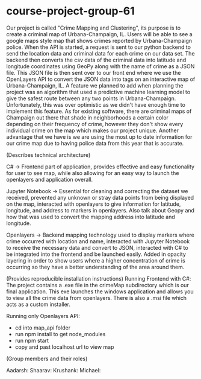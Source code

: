 # course-project-group-61

Our project is called "Crime Mapping and Clustering", its purpose is to create a criminal map of Urbana-Champaign, IL. Users will be able to see a google maps style map that shows crimes reported by Urbana-Champaign police. When the 
API is started, a request is sent to our python backend to send the location data and criminal data for each crime on our data set. The backend then converts the
csv data of the criminal data into latitude and longitude coordinates using GeoPy along with the name of crime as a JSON file. This JSON file is then sent over to our front end where we use the OpenLayers API to convert the JSON data into tags on an interactive map of Urbana-Champaign, IL. A feature we planned to add when planning the project was an algorithm that used a predictive machine learning model to give the safest route between any two points in Urbana-Champaign. Unfortunately, this was over optimistic as we didn't have enough time to implement this feature. As for existing software, there are criminal maps of Champaign out there that shade in neighborhoods a certain color depending on their frequency of crime, however they don't show every individual crime on the map which makes our project unique. Another advantage that we have is we are using the most up to date information for our crime map due to having police data from this year that is accurate.



(Describes technical architecture)

C# -> Frontend part of application, provides effective and easy functionality for user to see map, while also allowing for an easy way to launch the openlayers and application overall.

Jupyter Notebook -> Essential for cleaning and correcting the dataset we received, prevented any unknown or stray data points from being displayed on the map, interacted with openlayers to give information for latitude, longitude, and address to markers in openlayers. Also talk about Geopy and how that was used to convert the mapping address into latitude and longitude.

Openlayers -> Backend mapping technology used to display markers where crime occurred with location and name, interacted with Jupyter Notebook to receive the necessary data and convert to JSON, interacted with C# to be integrated into the frontend and be launched easily. Added in opacity layering in order to show users where a higher concentration of crime is occurring so they have a better understanding of the area around them.


(Provides reproducible installation instructions)
Running Frontend with C#:
The project contains a .exe file in the crimeMap subdirectory which is our final application. This exe launches the windows application and allows you to view all the crime data from openlayers. There is also a .msi file which acts as a custom installer.

Running only Openlayers API:

- cd into map_api folder
- run npm install to get node_modules
- run npm start
- copy and past localhost url to view map

(Group members and their roles)

Aadarsh:
Shaarav: 
Krushank:
Michael:



